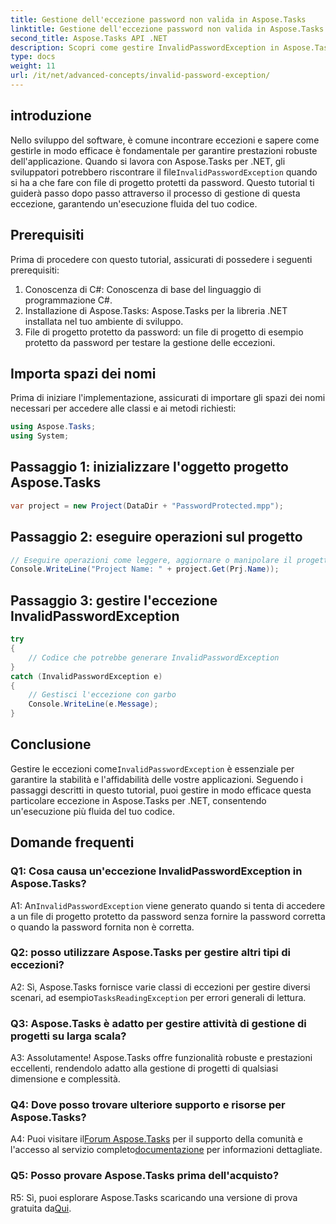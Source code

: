 ```yaml
---
title: Gestione dell'eccezione password non valida in Aspose.Tasks
linktitle: Gestione dell'eccezione password non valida in Aspose.Tasks
second_title: Aspose.Tasks API .NET
description: Scopri come gestire InvalidPasswordException in Aspose.Tasks per .NET in modo efficiente. Garantisci un'esecuzione fluida del tuo codice con questa guida passo passo.
type: docs
weight: 11
url: /it/net/advanced-concepts/invalid-password-exception/
---
```

## introduzione

 Nello sviluppo del software, è comune incontrare eccezioni e sapere come gestirle in modo efficace è fondamentale per garantire prestazioni robuste dell'applicazione. Quando si lavora con Aspose.Tasks per .NET, gli sviluppatori potrebbero riscontrare il file`InvalidPasswordException` quando si ha a che fare con file di progetto protetti da password. Questo tutorial ti guiderà passo dopo passo attraverso il processo di gestione di questa eccezione, garantendo un'esecuzione fluida del tuo codice.

## Prerequisiti

Prima di procedere con questo tutorial, assicurati di possedere i seguenti prerequisiti:

1. Conoscenza di C#: Conoscenza di base del linguaggio di programmazione C#.
2. Installazione di Aspose.Tasks: Aspose.Tasks per la libreria .NET installata nel tuo ambiente di sviluppo.
3. File di progetto protetto da password: un file di progetto di esempio protetto da password per testare la gestione delle eccezioni.

## Importa spazi dei nomi

Prima di iniziare l'implementazione, assicurati di importare gli spazi dei nomi necessari per accedere alle classi e ai metodi richiesti:

```csharp
using Aspose.Tasks;
using System;

```

## Passaggio 1: inizializzare l'oggetto progetto Aspose.Tasks

```csharp
var project = new Project(DataDir + "PasswordProtected.mpp");
```

## Passaggio 2: eseguire operazioni sul progetto

```csharp
// Eseguire operazioni come leggere, aggiornare o manipolare il progetto.
Console.WriteLine("Project Name: " + project.Get(Prj.Name));
```

## Passaggio 3: gestire l'eccezione InvalidPasswordException

```csharp
try
{
    // Codice che potrebbe generare InvalidPasswordException
}
catch (InvalidPasswordException e)
{
    // Gestisci l'eccezione con garbo
    Console.WriteLine(e.Message);
}
```

## Conclusione

 Gestire le eccezioni come`InvalidPasswordException` è essenziale per garantire la stabilità e l'affidabilità delle vostre applicazioni. Seguendo i passaggi descritti in questo tutorial, puoi gestire in modo efficace questa particolare eccezione in Aspose.Tasks per .NET, consentendo un'esecuzione più fluida del tuo codice.

## Domande frequenti

### Q1: Cosa causa un'eccezione InvalidPasswordException in Aspose.Tasks?

 A1: An`InvalidPasswordException` viene generato quando si tenta di accedere a un file di progetto protetto da password senza fornire la password corretta o quando la password fornita non è corretta.

### Q2: posso utilizzare Aspose.Tasks per gestire altri tipi di eccezioni?

 A2: Sì, Aspose.Tasks fornisce varie classi di eccezioni per gestire diversi scenari, ad esempio`TasksReadingException` per errori generali di lettura.

### Q3: Aspose.Tasks è adatto per gestire attività di gestione di progetti su larga scala?

A3: Assolutamente! Aspose.Tasks offre funzionalità robuste e prestazioni eccellenti, rendendolo adatto alla gestione di progetti di qualsiasi dimensione e complessità.

### Q4: Dove posso trovare ulteriore supporto e risorse per Aspose.Tasks?

 A4: Puoi visitare il[Forum Aspose.Tasks](https://forum.aspose.com/c/tasks/15) per il supporto della comunità e l'accesso al servizio completo[documentazione](https://reference.aspose.com/tasks/net/) per informazioni dettagliate.

### Q5: Posso provare Aspose.Tasks prima dell'acquisto?

 R5: Sì, puoi esplorare Aspose.Tasks scaricando una versione di prova gratuita da[Qui](https://releases.aspose.com/).